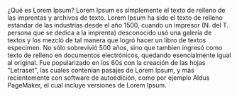 ¿Qué es Lorem Ipsum?
Lorem Ipsum es simplemente el texto de relleno de las imprentas y archivos de texto. Lorem Ipsum ha sido
 el texto de relleno estándar de las industrias desde el año 1500, cuando un impresor (N. del T. persona 
 que se dedica a la imprenta) desconocido usó una galería de textos y los mezcló de tal manera que logró 
 hacer un libro de textos especimen. No sólo sobrevivió 500 años, sino que tambien ingresó como texto de 
 relleno en documentos electrónicos, quedando esencialmente igual al original. Fue popularizado en los 
 60s con la creación de las hojas "Letraset", las cuales contenian pasajes de Lorem Ipsum, y más 
 recientemente con software de autoedición, como por ejemplo Aldus PageMaker, el cual incluye versiones 
 de Lorem Ipsum.